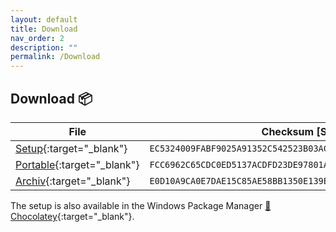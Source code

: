 ```yaml
---
layout: default
title: Download
nav_order: 2
description: ""
permalink: /Download
---
```


## Download :package:

| File | Checksum [SHA256] | Help |
|---|---|---|
|[Setup](https://github.com/BornToBeRoot/NETworkManager/releases/download/2020.5.1/NETworkManager_2020.5.1_Setup.exe){:target="_blank"}| `EC5324009FABF9025A91352C542523B03AC0F55B4090A0E41721AED852A9F968` | [:book:](Documentation/Other/Packages.md#setup) |
|[Portable](https://github.com/BornToBeRoot/NETworkManager/releases/download/2020.5.1/NETworkManager_2020.5.1_Portable.zip){:target="_blank"}| `FCC6962C65CDC0ED5137ACDFD23DE97801A1ED74557426BE8AD68F6DBFD366B6` | [:book:](Documentation/Other/Packages.md#portable) |
|[Archiv](https://github.com/BornToBeRoot/NETworkManager/releases/download/2020.5.1/NETworkManager_2020.5.1_Archiv.zip){:target="_blank"}| `E0D10A9CA0E7DAE15C85AE58BB1350E139E8EF6B96D147B40B680AFEB6ED8E85` | [:book:](Documentation/Other/Packages.md#archiv) |

The setup is also available in the Windows Package Manager [:link: Chocolatey](https://chocolatey.org/packages/NETworkManager){:target="_blank"}.
